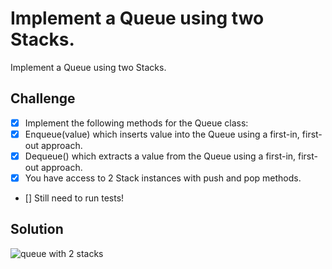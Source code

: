 # Implement a Queue using two Stacks.
Implement a Queue using two Stacks.

## Challenge
- [x] Implement the following methods for the Queue class:
- [x] Enqueue(value) which inserts value into the Queue using a first-in, first-out approach.
- [x] Dequeue() which extracts a value from the Queue using a first-in, first-out approach.
- [x] You have access to 2 Stack instances with push and pop methods.
- []  Still need to run tests!

## Solution
 ![queue with 2 stacks](../../assets/queue_2stacks.jpg)
